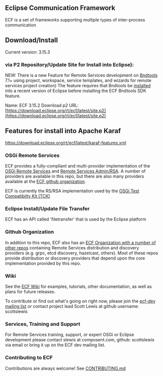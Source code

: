 ## Eclipse Communication Framework
ECF is a set of frameworks supporting multiple types of inter-process communication

## Download/Install
Current version: 3.15.3

### via P2 Repository/Update Site for Install into Eclipse):  
NEW: There is a new Feature for Remote Services development on [Bndtools](https://bndtools.org/) 7.1+ using project, workspace, service templates, and wizards for remote services project creation)  The feature requires that Bndtools be  [installed](https://bndtools.org/installation.html) into a recent version of Eclipse before installing the ECF Bndtools SDK feature.

Name:  ECF 3.15.2
Download p2 URL:  [https://download.eclipse.org/rt/ecf/latest/site.p2](https://download.eclipse.org/rt/ecf/latest/site.p2)

## Features for install into Apache Karaf
https://download.eclipse.org/rt/ecf/latest/karaf-features.xml

### OSGi Remote Services
ECF provides a fully-compliant and multi-provider implementation of the [OSGi Remote Services](https://docs.osgi.org/specification/osgi.cmpn/7.0.0/service.remoteservices.html) and [Remote Services Admin/RSA](https://docs.osgi.org/specification/osgi.cmpn/7.0.0/service.remoteserviceadmin.html).  A number of providers are available in this repo, but there are also many providers available at the [ECF github organization](https://github.com/ECF).

ECF is currently the RS/RSA implementation used by the [OSGi Test Compatibilty Kit (TCK)](https://github.com/osgi/osgi)

### Eclipse Install/Update File Transfer
ECF has an API called 'filetransfer' that is used by the Eclipse platform

### Github Organization
In addition to this repo, ECF also has an [ECF Organization with a number of other repos](https://github.com/ECF) containing Remote Services distribution and discovery providers (e.g. grpc, etcd discovery, hazelcast, others). Most of these repos provide distribution or discovery providers that depend upon the core implementation provided by this repo.  

### Wiki
See the [ECF Wiki](https://wiki.eclipse.org/Eclipse_Communication_Framework_Project) for examples, tutorials, other documentation, as well as plans for future releases.

To contribute or find out what's going on right now, please join the [ecf-dev mailing list](https://accounts.eclipse.org/mailing-list/ecf-dev) or contact project lead Scott Lewis at github username: scottslewis

### Services, Training and Support
For Remote Services training, support, or expert OSGi or Eclipse development please contact slewis at composent.com, github: scottslewis via email or bring it up on the ECF dev mailing list. 

### Contributing to ECF
Contributions are always welcome!
See [CONTRIBUTING.md](CONTRIBUTING.md)
